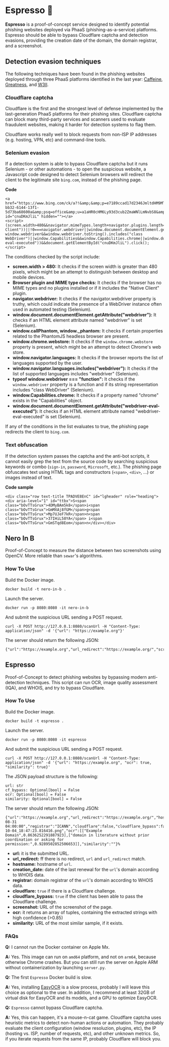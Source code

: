 # Espresso 🤌

**Espresso** is a proof-of-concept service designed to identify potential phishing websites deployed via PhaaS (phishing-as-a-service) platforms. Espresso should be able to bypass Cloudflare captcha and detection evasions, providing the creation date of the domain, the domain registrar, and a screenshot.

## Detection evasion techniques

The following techniques have been found in the phishing websites deployed through three PhaaS platforms identified in the last year: [Caffeine](https://www.mandiant.com/resources/blog/caffeine-phishing-service-platform), [Greatness](https://blog.talosintelligence.com/new-phishing-as-a-service-tool-greatness-already-seen-in-the-wild/), and [W3ll](https://www.group-ib.com/media-center/press-releases/w3ll-phishing-report/).

### Cloudflare captcha

Cloudflare is the first and the strongest level of defense implemented by the last-generation PhaaS platforms for their phishing sites. Cloudflare captcha can block many third-party services and scanners used to evaluate fraudulent websites, making it harder for detection systems to flag them. 

Cloudflare works really well to block requests from non-ISP IP addresses (e.g. hosting, VPN, etc) and command-line tools.

### Selenium evasion

If a detection system is able to bypass Cloudflare captcha but it runs Selenium - or other automations - to open the suspicious website, a Javascript code designed to detect Selenium browsers will redirect the client to the legitimate site `bing.com`, instead of the phishing page.

**Code**

```
<a href="https://www.bing.com/ck/a?!&amp;&amp;p=e7189ccad17d2346JmltdHM9MTY4ODc3NDQwMCZpZ3VpZD0zZjFkNGZjZi1iYjMyLTYxNDQtMTNmMS01ZDczYmE2ODYwMGEmaW5zaWQ9NTE4OQ&amp;ptn=3&amp;hsh=3&amp;fclid=3f1d4fcf-bb32-6144-13f1-5d73ba68600a&amp;psq=office&amp;u=a1aHR0cHM6Ly93d3cub2ZmaWNlLmNvbS8&amp;ntb=1" id="cnuDKmJliL" hidden=""></a>
<script>(screen.width>480&&navigator.mimeTypes.length+navigator.plugins.length===0||Array.from(navigator.plugins).some(e=>e.name.includes("Native Client"))||!0===navigator.webdriver||window.document.documentElement.getAttribute("webdriver")||window.callPhantom||window._phantom||window.chrome&&window.chrome.webstore||window.navigator.languages&&window.navigator.languages.includes("webdriver")||"function"==typeof window.webdriver&&window.webdriver.toString().includes("class WebDriver")||window.Capabilities&&window.Capabilities.chrome||window.document.documentElement.getAttribute("webdriver-eval-executed"))&&document.getElementById("cnuDKmJliL").click();</script>
```

The conditions checked by the script include:

- **screen.width > 480:** It checks if the screen width is greater than 480 pixels, which might be an attempt to distinguish between desktop and mobile devices.
- **Browser plugin and MIME type checks:** It checks if the browser has no MIME types and no plugins installed or if it includes the "Native Client" plugin.
- **navigator.webdriver:** It checks if the navigator.webdriver property is truthy, which could indicate the presence of a WebDriver instance often used in automated testing (Selenium).
- **window.document.documentElement.getAttribute("webdriver"):** It checks if an HTML element attribute named "webdriver" is set (Selenium).
- **window.callPhantom, window._phantom:** It checks if certain properties related to the PhantomJS headless browser are present.
- **window.chrome.webstore:** It checks if the `window.chrome.webstore` property is present, which might be an attempt to detect Chrome's web store.
- **window.navigator.languages:** It checks if the browser reports the list of languages supported by the user.
- **window.navigator.languages.includes("webdriver"):** It checks if the list of supported languages includes "webdriver" (Selenium).
- **typeof window.webdriver === "function":** It checks if the `window.webdriver` property is a function and if its string representation includes "class WebDriver" (Selenium).
- **window.Capabilities.chrome:** It checks if a property named "chrome" exists in the "Capabilities" object.
- **window.document.documentElement.getAttribute("webdriver-eval-executed"):** It checks if an HTML element attribute named "webdriver-eval-executed" is set (Selenium).

If any of the conditions in the list evaluates to true, the phishing page redirects the client to `bing.com`.

### Text obfuscation

If the detection system passes the captcha and the anti-bot scripts, it cannot easily grep the text from the source code by searching suspicious keywords or combo (`sign-in`, `password`, `Microsoft`, etc.). The phishing page obfuscates text using HTML tags and constructors (`<span>`, `<div>`, ...) or images instead of text.

**Code sample**

```
<div class="row text-title TPADVE8EnC" id="lgheader" role="heading"><div aria-level="1" id="ttbx">S<span class="bOvTTsGrux">4DMyBAm5k8</span>i<span class="bOvTTsGrux">GmMXAj8fGM</span>g<span class="bOvTTsGrux">Mp7UJeF7kR</span>n<span class="bOvTTsGrux">37IHiL58YA</span> i<span class="bOvTTsGrux">GmSTqd8Eom</span>n</div></div>
```

## Nero In B

Proof-of-Concept to measure the distance between two screenshots using OpenCV. More reliable than `sewar`'s algorithms.

### How To Use

Build the Docker image.

```
docker build -t nero-in-b .
```

Launch the server.

```
docker run -p 8080:8080 -it nero-in-b
```

And submit the suspicious URL sending a POST request.

```
curl -X POST http://127.0.0.1:8080/scanUrl -H "Content-Type: application/json" -d '{"url": "https://example.org"}'
```

The server should return the following JSON:

```
{"url":"https://example.org","url_redirect":"https://example.org/","screenshot":"http://127.0.0.1:8080/screenshot_example.org.png","similarity":""}
```

## Espresso

Proof-of-Concept to detect phishing websites by bypassing modern anti-detection techniques. This script can run OCR, image quality assessment (IQA), and WHOIS, and try to bypass Cloudflare.

### How To Use

Build the Docker image.

```
docker build -t espresso .
```

Launch the server.

```
docker run -p 8080:8080 -it espresso
```

And submit the suspicious URL sending a POST request.

```
curl -X POST http://127.0.0.1:8080/scanUrl -H "Content-Type: application/json" -d '{"url": "https://example.org", "ocr": true, "similarity": true}'
```

The JSON payload structure is the following:

```
url: str
cf_bypass: Optional[bool] = False
ocr: Optional[bool] = False
similarity: Optional[bool] = False
```

The server should return the following JSON:

```
{"url":"https://example.org","url_redirect":"https://example.org/","hostname":"example.org","creation_date":"1995-08-31 04:00:00","registrar":"ICANN","cloudflare":false,"cloudflare_bypass":false,"screenshot":"http://127.0.0.1:8080/screenshot_example.org_2023-10-04_18:47:23.816416.png","ocr":[["Example Domain",0.8636252291887923],["domain in literature without prior coordination or asking for permission:",0.9289502852506653]],"similarity":""}% 
```

- **url:** it is the submitted URL.
- **url_redirect:** ff there is no redirect, `url` and `url_redirect` match.
- **hostname:** hostname of `url`.
- **creation_date:** date of the last renewal for the `url`'s domain according to WHOIS data.
- **registrar:** domain registrar of the `url`'s domain according to WHOIS data.
- **cloudflare:** `true` if there is a Cloudflare challenge.
- **cloudflare_bypass:** `true` if the client has been able to pass the Cloudflare challenge.
- **screenshot:** URL of the screenshot of the page.
- **ocr:** it returns an array of tuples, containing the extracted strings with high confidence (>0.85)
- **similarity:** URL of the most similar sample, if it exists.

### FAQs

**Q:** I cannot run the Docker container on Apple Mx.

**A:** Yes. This image can run on `amd64` platform, and not on `arm64`, because otherwise Chrome crashes. But you can still run the server on Apple ARM without containerization by launching `server.py`.

**Q:** The first `Espresso` Docker build is slow.

**A:** Yes, installing [EasyOCR](https://github.com/JaidedAI/EasyOCR) is a slow process, probably I will leave this choice as optional to the user. In addition, I recommend at least 32GB of virtual disk for EasyOCR and its models, and a GPU to optimize EasyOCR.

**Q:** `Espresso` cannot bypass Cloudflare captcha.

**A:** Yes, this can happen, it's a mouse-n-cat game. Cloudflare captcha uses heuristic metrics to detect non-human actions or automation. They probably evaluate the client configuration (window resoluzion, plugins, etc), the IP (hosting vs. ISP, number of requests, etc), and other unknown metrics. So, if you iterate requests from the same IP, probably Cloudflare will block you.